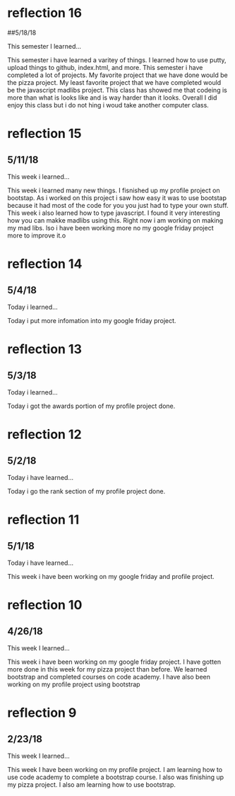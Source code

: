 # reflection 16
##5/18/18

This semester I learned...

This semester i have learned a varitey of things. I learned how to use putty, upload things to github, index.html, and more. This semester i have completed a lot of projects. My favorite project that we have done would be the pizza project. My least favorite project that we have completed would be the javascript madlibs project. This class has showed me that codeing is more than what is looks like and is way harder than it looks. Overall I did enjoy this class but i do not hing i woud take another computer class.
# reflection 15
## 5/11/18

This week i learned...

This week i learned many new things. I fisnished up my profile project on bootstap. As i worked on this project i saw how easy it was to use bootstap because it had most of the code for you you just had to type your own stuff. This week i also learned how to type javascript. I found it very interesting how you can makke madlibs using this. Right now i am working on making my mad libs. lso i have been working more no my google friday project more to improve it.o


# reflection 14
## 5/4/18

Today i learned...

Today i put more infomation into my google friday project.



# reflection 13
## 5/3/18

Today i learned...

Today i got the awards portion of my profile project done.



# reflection 12
## 5/2/18

Today i have learned...

Today i go the rank section of my profile project done.



# reflection 11
## 5/1/18

Today i have learned...

This week i have been working on my google friday and profile project.



# reflection 10
## 4/26/18

This week I learned...

This week i have been working on my google friday project. I have gotten more done in this week for my pizza project than before. We learned bootstrap and completed courses on code academy. I have also been working on my profile project using bootstrap



# reflection 9
## 2/23/18

This week I learned...

This week I have been working on my profile project. I am learning how to use code academy to complete a bootstrap course. I also was finishing up my pizza project. I also am learning how to use bootstrap.
